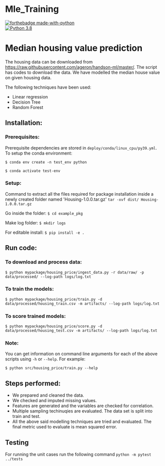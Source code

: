 # Mle_Training


[![forthebadge made-with-python](http://ForTheBadge.com/images/badges/made-with-python.svg)](https://www.python.org/)                 
[![Python 3.8](https://img.shields.io/badge/python-3.8-blue.svg)](https://www.python.org/downloads/release/python-360/) 

 # Median housing value prediction

The housing data can be downloaded from https://raw.githubusercontent.com/ageron/handson-ml/master/. The script has codes to download the data. We have modelled the median house value on given housing data.

The following techniques have been used:

- Linear regression
- Decision Tree
- Random Forest

## Installation:

### Prerequisites:

Prerequisite dependencies are stored in `deploy/conda/linux_cpu/py39.yml`. To setup the conda environment:

`$ conda env create -n test_env python`

`$ conda activate test-env`

### Setup:

Command to extract all the files required for package installation inside a newly created folder named
'Housing-1.0.0.tar.gz'
`tar -xvf dist/ Housing-1.0.0.tar.gz`

Go inside the folder:
`$ cd example_pkg`

Make log folder:
`$ mkdir logs`

For editable install:
`$ pip install -e .`

## Run code:

### To download and process data:

`$ python mypackage/housing_price/ingest_data.py -r data/raw/ -p data/processed/ --log-path logs/log.txt `

### To train the models:

`$ python mypackage/housing_price/train.py -d data/processed/housing_train.csv -m artifacts/ --log-path logs/log.txt `

### To score trained models:

`$ python mypackage/housing_price/score.py -d data/processed/housing_test.csv -m artifacts/ --log-path logs/log.txt `

### Note:

You can get information on command line arguments for each of the above scripts using `-h` or `--help`. For example:

`$ python src/housing_price/train.py --help`

## Steps performed:

- We prepared and cleaned the data.
- We checked and imputed missing values.
- Features are generated and the variables are checked for correlation.
- Multiple sampling techinuqies are evaluated. The data set is split into train and test.
- All the above said modelling techniques are tried and evaluated. The final metric used to evaluate is mean squared error.

## Testing

For running the unit cases run the following command
`python -m pytest ../tests`


